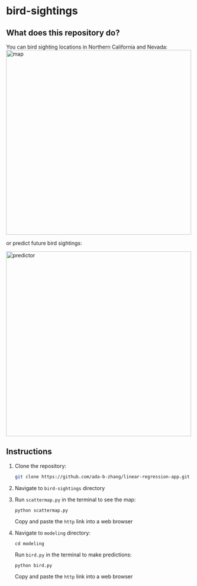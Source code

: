 # bird-sightings

## What does this repository do? 
You can bird sighting locations in Northern California and Nevada:  
  <img width="500" alt="map" src="https://github.com/user-attachments/assets/8a7261d2-a574-4c07-ac71-1d10dd5bb189" />
  


or predict future bird sightings:
  
  <img width="500" alt="predictor" src="https://github.com/user-attachments/assets/a6340ea9-f993-49a8-9af0-57f0069a5e06" />

## Instructions
1. Clone the repository:
   ```bash
   git clone https://github.com/ada-b-zhang/linear-regression-app.git
   ```

2. Navigate to `bird-sightings` directory
3. Run `scattermap.py` in the terminal to see the map:
   ```
   python scattermap.py
   ```
   Copy and paste the `http` link into a web browser
4. Navigate to `modeling` directory:
   ```
   cd modeling
   ```
   Run `bird.py` in the terminal to make predictions:
   ```
   python bird.py
   ```
   Copy and paste the `http` link into a web browser
